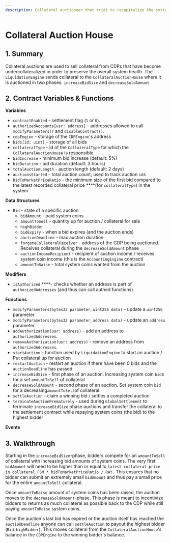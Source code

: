 ```yaml
---
description: Collateral auctioneer that tries to recapitalize the system
---
```


# Collateral Auction House

## 1. Summary <a id="1-introduction-summary"></a>

Collateral auctions are used to sell collateral from CDPs that have become undercollateralized in order to preserve the overall system health. The `LiquidationEngine` sends collateral to the `CollateralAuctionHouse` where it is auctioned in two phases: `increaseBidSize` and `decreaseSoldAmount`.

## 2. Contract Variables & Functions <a id="2-contract-details"></a>

**Variables**

* `contractEnabled` - settlement flag \(`1` or `0`\).
* `authorizedAccounts[usr: address]` - addresses allowed to call `modifyParameters()` and `disableContract()`.
* `cdpEngine` - storage of the `CDPEngine`'s address
* `bids[id: uint]` - storage of all bids
* `collateralType` - id of the `CollateralType` for which the `CollateralAuctionHouse` is responsible
* `bidIncrease` - minimum bid increase \(default: 5%\)
* `bidDuration` - bid duration \(default: 3 hours\)
* `totalAuctionLength` - auction length \(default: 2 days\)
* `auctionsStarted` - total auction count, used to track auction `id`s
* `bidToMarketPriceRatio` - the minimum size of the first bid compared to the latest recorded collateral price ****\(for `collateralType`\) in the system

**Data Structures**

* `Bid` - state of a specific auction
  * `bidAmount` - paid system coins
  * `amountToSell` - quantity up for auction / collateral for sale
  * `highBidder`
  * `bidExpiry` - when a bid expires \(and the auction ends\)
  * `auctionDeadline` - max auction duration
  * `forgoneCollateralReceiver` - address of the CDP being auctioned. Receives collateral during the `decreaseSoldAmount` phase
  * `auctionIncomeRecipient` - recipient of auction income / receives system coin income \(this is the `AccountingEngine` contract\)
  * `amountToRaise` - total system coins wanted from the auction

**Modifiers**

* `isAuthorized` ****- checks whether an address is part of `authorizedAddresses` \(and thus can call authed functions\).

**Functions**

* `modifyParameters(bytes32 parameter`, `uint256 data)` - update a `uint256` parameter.
* `modifyParameters(bytes32 parameter`, `address data)` - update an `address` parameter.
* `addAuthorization(usr: address)` - add an address to `authorizedAddresses`.
* `removeAuthorization(usr: address)` - remove an address from `authorizedAddresses`.
* `startAuction` - function used by `LiquidationEngine` to start an auction / Put collateral up for auction
* `restartAuction` - restart an auction if there have been 0 bids and the `auctionDeadline` has passed
* `increaseBidSize` - first phase of an auction. Increasing system coin `bid`s for a set `amountToSell` of collateral
* `decreaseSoldAmount` - second phase of an auction. Set system coin `bid` for a decreasing`amountToSell`of collateral.
* `settleAuction` - claim a winning bid / settles a completed auction
* `terminateAuctionPrematurely` - used during `GlobalSettlement` to terminate `increaseBidSize` phase auctions and transfer the collateral to the settlement contract while repaying system coins \(the bid\) to the highest bidder

**Events**

## 3. Walkthrough <a id="3-key-mechanisms-and-concepts"></a>

Starting in the `increaseBidSize`-phase, bidders compete for an `amountToSell` of collateral with increasing bid amounts of system coins. The very first `bidAmount` will need to be higher than or equal to `latest collateral price in collateral FSM * bidToMarketPriceRatio / RAY.` This ensures that no bidder can submit an extremely small `bidAmount` and thus pay a small price for the entire `amountToSell` collateral. 

Once `amountToRaise` amount of system coins has been raised, the auction moves to the `decreaseSoldAmount`-phase. This phase is meant to incentivize bidders to returns as much collateral as possible back to the CDP while still paying `amountToRaise` system coins.

Once the auction's last bid has expired or the auction itself has reached the `auctionDeadline` anyone can call `settleAuction` to payout the highest bidder \(`Bid.highBidder`\). This moves collateral from the `CollateralAuctionHouse`'s balance in the `CDPEngine` to the winning bidder's balance.

